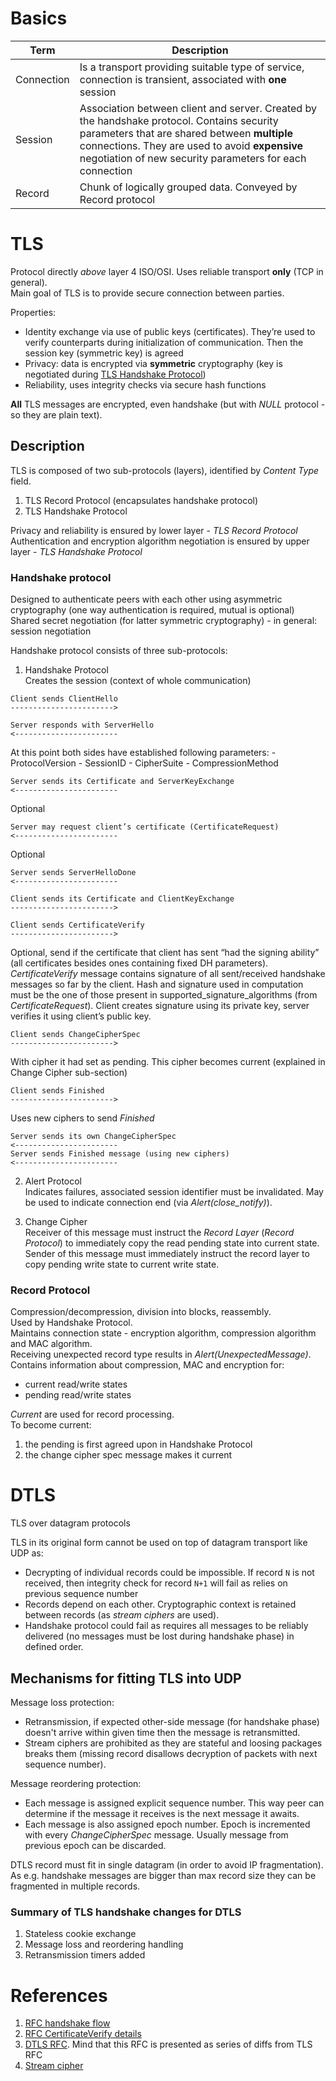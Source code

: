 # Basics
| Term | Description |
|------|-------------|
| Connection | Is a transport providing suitable type of service, connection is transient, associated with **one** session |
| Session | Association between client and server. Created by the handshake protocol. Contains security parameters that are shared between **multiple** connections. They are used to avoid **expensive** negotiation of new security parameters for each connection |
| Record | Chunk of logically grouped data. Conveyed by Record protocol |

# TLS
Protocol directly _above_ layer 4 ISO/OSI. Uses reliable transport **only** (TCP in general).  
Main goal of TLS is to provide secure connection between parties.

Properties:  
* Identity exchange via use of public keys (certificates). They’re used to verify counterparts during initialization of communication. Then the session key (symmetric key) is agreed
* Privacy: data is encrypted via **symmetric** cryptography (key is negotiated during [TLS Handshake Protocol](https://github.com/kiemlicz/util/wiki/SSL#handshake-protocol))
* Reliability, uses integrity checks via secure hash functions

**All** TLS messages are encrypted, even handshake (but with _NULL_ protocol - so they are plain text).
## Description
TLS is composed of two sub-protocols (layers), identified by _Content Type_ field.
 1. TLS Record Protocol (encapsulates handshake protocol)  
 2. TLS Handshake Protocol

Privacy and reliability is ensured by lower layer - _TLS Record Protocol_  
Authentication and encryption algorithm negotiation is ensured by upper layer - _TLS Handshake Protocol_

### Handshake protocol
Designed to authenticate peers with each other using asymmetric cryptography (one way authentication is required, mutual is optional)  
Shared secret negotiation (for latter symmetric cryptography) - in general: session negotiation  

Handshake protocol consists of three sub-protocols:

 1. Handshake Protocol  
  Creates the session (context of whole communication)
  ```
  Client sends ClientHello
  ----------------------->
  
  Server responds with ServerHello
  <-----------------------
  ```
  At this point both sides have established following parameters:
    - ProtocolVersion
    - SessionID
    - CipherSuite 
    - CompressionMethod
  ```
  Server sends its Certificate and ServerKeyExchange
  <-----------------------
  ```
  Optional
  ```
  Server may request client’s certificate (CertificateRequest)
  <-----------------------
  ```
  Optional
  ```
  Server sends ServerHelloDone
  <-----------------------
  ```
  ```
  Client sends its Certificate and ClientKeyExchange 
  ----------------------->
  ```
  ```
  Client sends CertificateVerify 
  ----------------------->
  ```
  Optional, send if the certificate that client has sent “had the signing ability” (all certificates besides ones containing fixed DH parameters). _CertificateVerify_ message contains signature of all sent/received handshake messages so far by the client. Hash and signature used in computation must be the one of those present in supported_signature_algorithms (from _CertificateRequest_). Client creates signature using its private key, server verifies it using client’s public key.
  ```
  Client sends ChangeCipherSpec 
  ----------------------->
  ```
  With cipher it had set as pending. This cipher becomes current (explained in Change Cipher sub-section)
  ```
  Client sends Finished
  ----------------------->
  ```
  Uses new ciphers to send _Finished_
  ```
  Server sends its own ChangeCipherSpec
  <-----------------------
  Server sends Finished message (using new ciphers)
  <-----------------------
  ```

 2. Alert Protocol  
  Indicates failures, associated session identifier must be invalidated. May be used to indicate connection end (via _Alert(close_notify)_).

 3. Change Cipher  
  Receiver of this message must instruct the _Record Layer_ (_Record Protocol_) to immediately copy the read pending state into current state. Sender of this message must immediately instruct the record layer to copy pending write state to current write state.

### Record Protocol
Compression/decompression, division into blocks, reassembly.  
Used by Handshake Protocol.  
Maintains connection state - encryption algorithm, compression algorithm and MAC algorithm.  
Receiving unexpected record type results in _Alert(UnexpectedMessage)_.  
Contains information about compression, MAC and encryption for: 
 - current read/write states 
 - pending read/write states

_Current_ are used for record processing.  
To become current:
 1. the pending is first agreed upon in Handshake Protocol
 2. the change cipher spec message makes it current

# DTLS
TLS over datagram protocols

TLS in its original form cannot be used on top of datagram transport like UDP as:  
 - Decrypting of individual records could be impossible. If record `N` is not received, then integrity check for record `N+1` will fail as relies on previous sequence number
 - Records depend on each other. Cryptographic context is retained between records (as _stream ciphers_ are used).
 - Handshake protocol could fail as requires all messages to be reliably delivered (no messages must be lost during handshake phase) in defined order.

## Mechanisms for fitting TLS into UDP

Message loss protection:
 - Retransmission, if expected other-side message (for handshake phase) doesn't arrive within given time then the message is retransmitted.
 - Stream ciphers are prohibited as they are stateful and loosing packages breaks them (missing record disallows decryption of packets with next sequence number).

Message reordering protection:
 - Each message is assigned explicit sequence number. This way peer can determine if the message it receives is the next message it awaits.
 - Each message is also assigned epoch number. Epoch is incremented with every _ChangeCipherSpec_ message. Usually message from previous epoch can be discarded.

DTLS record must fit in single datagram (in order to avoid IP fragmentation). As e.g. handshake messages are bigger than max record size they can be fragmented in multiple records.

### Summary of TLS handshake changes for DTLS
 1. Stateless cookie exchange
 2. Message loss and reordering handling
 3. Retransmission timers added


# References
 1. [RFC handshake flow](https://tools.ietf.org/html/rfc5246#section-7.3)
 2. [RFC CertificateVerify details](https://tools.ietf.org/html/rfc4492#section-5.8)
 3. [DTLS RFC](https://tools.ietf.org/html/rfc6347). Mind that this RFC is presented as series of diffs from TLS RFC
 4. [Stream cipher](https://en.wikipedia.org/wiki/Stream_cipher)